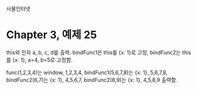 
사물인터넷

Chapter 3, 예제 25
================================

this와 인자 a, b, c, d를 출력. bindFunc1은 this를 {x: 1}로 고정, bindFunc2는 this를 {x: 1}, a=4, b=5로 고정함.

func(1,2,3,4)는 window, 1,2,3,4, bindFunc1(5,6,7,8)는 {x: 1}, 5,6,7,8, bindFunc2(6,7)는 {x: 1}, 4,5,6,7, bindFunc2(8,9)는 {x: 1}, 4,5,8,9 출력함.